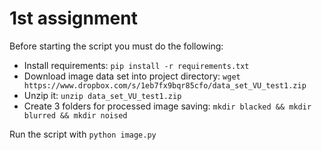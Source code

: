 # 1st assignment

Before starting the script you must do the following:

- Install requirements: `pip install -r requirements.txt`
- Download image data set into project directory: `wget https://www.dropbox.com/s/1eb7fx9bqr85cfo/data_set_VU_test1.zip`
- Unzip it: `unzip data_set_VU_test1.zip`
- Create 3 folders for processed image saving: `mkdir blacked && mkdir blurred && mkdir noised`

Run the script with `python image.py`
